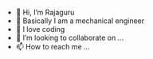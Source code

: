 - 👋 Hi, I’m Rajaguru
- 👀 Basically I am a mechanical engineer
- 🌱 I love coding
- 💞️ I’m looking to collaborate on ...
- 📫 How to reach me ...

<!---
Guru1898/Guru1898 is a ✨ special ✨ repository because its `README.md` (this file) appears on your GitHub profile.
You can click the Preview link to take a look at your changes.
--->
